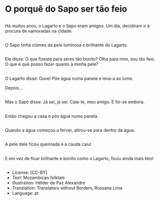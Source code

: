 # O porquê do Sapo ser tão feio

##
Há muitos anos, o Lagarto e o Sapo eram amigos. Um dia, decidiram ir à procura de namoradas na cidade.

##
O Sapo tinha ciúmes da pele luminosa e brilhante do Lagarto.

##
Ele disse: O que fizeste para seres tão bonito? Olha para mim, sou tão feio. O que é que posso fazer quanto à minha pele?

##
O Lagarto disse: Ouve! Põe água numa panela e leva-a ao lume.

Depois…

##
Mas o Sapo disse: Já sei, já sei. Cala-te, meu amigo. E foi-se embora.

##
Então chegou a casa e pôs água numa panela.

##
Quando a água começou a ferver, atirou-se para dentro da água.

##
A pele dele ficou queimada e a cauda caiu!

##
E em vez de ficar brilhante e bonito como o Lagarto, ficou ainda mais feio!

##
* License: [CC-BY]
* Text: Mozambican folktale
* Illustration: Hélder de Paz Alexandre
* Translation: Translators without Borders, Rossana Lima
* Language: pt
